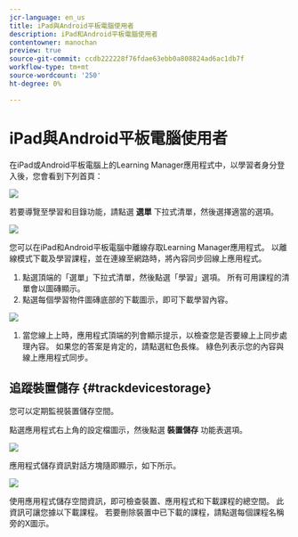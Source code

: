 ```yaml
---
jcr-language: en_us
title: iPad與Android平板電腦使用者
description: iPad和Android平板電腦使用者
contentowner: manochan
preview: true
source-git-commit: ccdb222228f76fdae63ebb0a808824ad6ac1db7f
workflow-type: tm+mt
source-wordcount: '250'
ht-degree: 0%

---
```




# iPad與Android平板電腦使用者

在iPad或Android平板電腦上的Learning Manager應用程式中，以學習者身分登入後，您會看到下列首頁：

![](assets/screenshot-2015-08-07-12-24-40-e1439211134842.png)

若要導覽至學習和目錄功能，請點選 **選單** 下拉式清單，然後選擇適當的選項。

![](assets/menu-ipad.png)

您可以在iPad和Android平板電腦中離線存取Learning Manager應用程式。 以離線模式下載及學習課程，並在連線至網路時，將內容同步回線上應用程式。

1. 點選頂端的「選單」下拉式清單，然後點選「學習」選項。 所有可用課程的清單會以圖磚顯示。
1. 點選每個學習物件圖磚底部的下載圖示，即可下載學習內容。

![](assets/download-ipad.png)

1. 當您線上上時，應用程式頂端的列會顯示提示，以檢查您是否要線上上同步處理內容。 如果您的答案是肯定的，請點選紅色長條。 綠色列表示您的內容與線上應用程式同步。

## 追蹤裝置儲存 {#trackdevicestorage}

您可以定期監視裝置儲存空間。

點選應用程式右上角的設定檔圖示，然後點選 **裝置儲存** 功能表選項。

![](assets/app-device-storage.png)

應用程式儲存資訊對話方塊隨即顯示，如下所示。

![](assets/app-storage.png)

使用應用程式儲存空間資訊，即可檢查裝置、應用程式和下載課程的總空間。 此資訊可讓您據以下載課程。 若要刪除裝置中已下載的課程，請點選每個課程名稱旁的X圖示。
